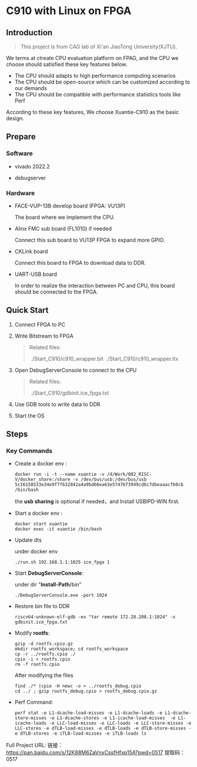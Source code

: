 # C910 with Linux on FPGA

## Introduction

>  This project is from CAG lab of Xi'an JiaoTong University(XJTU). 

We terms at ctreate CPU evaluation platform on FPAG, and the CPU we choose should satisfied these key features below.

* The CPU should adapts to high performance  computing scenarios
* The CPU should be open-source which can be customized according to our demands
* The CPU should be compatible with performance statistics tools like Perf

According to these key features, We choose Xuantie-C910 as the basic design. 



## Prepare

### Software

* vivado 2022.2

* debugserver

### Hardware

* FACE-VUP-13B develop board (FPGA: VU13P)

  The board where we implement the CPU.

* Alinx FMC sub board (FL1010) if needed

  Connect this sub board to VU13P FPGA to expand more GPIO.

* CKLink board

  Connect this board to FPGA to download data to DDR.

* UART-USB board

  In order to realize the interaction between PC and CPU, this board should be connected to the FPGA. 

  

## Quick Start

1. Connect FPGA to PC

2. Write Bitstream to FPGA

   >Related files:
   >
   >​	./Start_C910/c910_wrapper.bit 
   >​	./Start_C910/c910_wrapper.ltx

3. Open DebugServerConsole to connect to the CPU

   > Related files:
   >
   > ​	./Start_C910/gdbinit.ice_fpga.txt

4. Use GDB tools to write data to DDR

5. Start the OS



## Steps

### Key Commands

* Create a docker env :

  ````
  docker run -i -t --name xuantie -v /d/Work/002_RISC-V/docker_share:/share -v /dev/bus/usb:/dev/bus/usb 5c16158533e34e9f7f632842a4a9bd66ea63e57476f3949cd6c7dbeaaacfb0cb /bin/bash
  ````

  the **usb sharing** is optional if needed，and Install USBIPD-WIN first.

* Start a docker env :

  ```
  docker start xuantie
  docker exec -it xuantie /bin/bash
  ```

* Update dts

  under docker env

  ```
  ./run.sh 192.168.1.1:1025 ice_fpga 1
  ```

* Start **DebugServerConsole**:

  under dir "**Install-Path**/bin"

  ```
  ./DebugServerConsole.exe -port 1024
  ```

* Restore bin file to DDR

  ```
  riscv64-unknown-elf-gdb -ex "tar remote 172.28.208.1:1024" -x gdbinit.ice_fpga.txt
  ```

* Modify **rootfs**:

  ```
  gzip -d rootfs.cpio.gz
  mkdir rootfs_workspace; cd rootfs_workspace
  cp -r ../rootfs.cpio ./
  cpio -i < rootfs.cpio
  rm -f rootfs.cpio
  ```

  After modifying the files

  ``` 
  find ./* |cpio -H newc -o > ../rootfs_debug.cpio
  cd ../ ; gzip rootfs_debug.cpio > rootfs_debug.cpio.gz
  ```

* Perf Command:

  ```
  perf stat -e L1-dcache-load-misses -e L1-dcache-loads -e L1-dcache-store-misses -e L1-dcache-stores -e L1-icache-load-misses  -e L1-icache-loads -e LLC-load-misses -e LLC-loads -e LLC-store-misses -e LLC-stores -e dTLB-load-misses -e dTLB-loads -e dTLB-store-misses -e dTLB-stores -e iTLB-load-misses -e iTLB-loads ls
  ```

Full Project URL:
链接：https://pan.baidu.com/s/12K88M6ZaVnxCssfHfxp15A?pwd=0517 
提取码：0517

  

